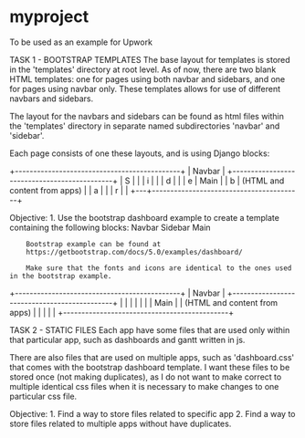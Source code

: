 # myproject
To be used as an example for Upwork

TASK 1 - BOOTSTRAP TEMPLATES
The base layout for templates is stored in the 'templates' directory at root level.
As of now, there are two blank HTML templates: one for pages using both navbar and sidebars, and one for pages using navbar only.
These templates allows for use of different navbars and sidebars.

The layout for the navbars and sidebars can be found as html files within the 'templates' directory in separate named subdirectories 'navbar' and 'sidebar'.

Each page consists of one these layouts, and is using Django blocks:

+---------------------------------------------+
| Navbar                                      |
+---------------------------------------------+
| S |                                         |
| i |                                         |
| d |                                         |
| e |                Main                     |
| b |      (HTML and content from apps)       |
| a |                                         |
| r |                                         |
+---+-----------------------------------------+

Objective:
    1. Use the bootstrap dashboard example to create a template containing the following blocks:
        Navbar
        Sidebar
        Main

        Bootstrap example can be found at
        https://getbootstrap.com/docs/5.0/examples/dashboard/

        Make sure that the fonts and icons are identical to the ones used in the bootstrap example. 

+---------------------------------------------+
| Navbar                                      |
+---------------------------------------------+
|                                             |
|                                             |
|                                             |
|                    Main                     |
|          (HTML and content from apps)       |
|                                             |
|                                             |
+---------------------------------------------+



TASK 2 - STATIC FILES
Each app have some files that are used only within that particular app, such as dashboards and gantt written in js.

There are also files that are used on multiple apps, such as 'dashboard.css' that comes with the bootstrap dashboard template.
I want these files to be stored once (not making duplicates), as I do not want to make correct to multiple identical css files when it is necessary to make changes to one particular css file. 

Objective:
    1. Find a way to store files related to specific app
    2. Find a way to store files related to multiple apps without have duplicates.